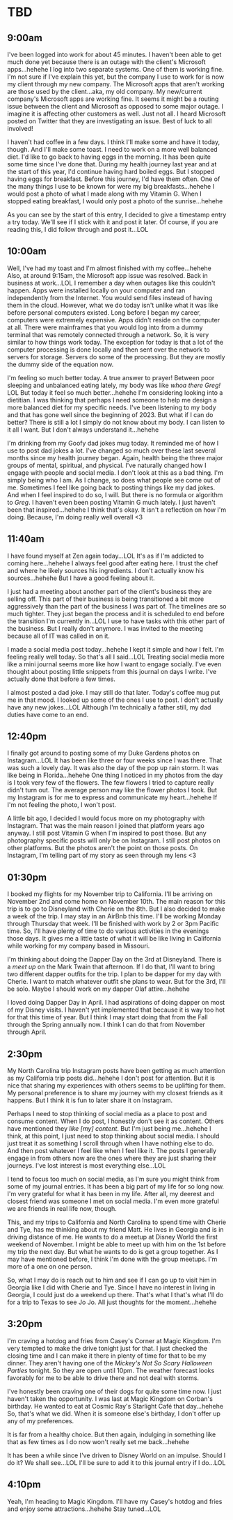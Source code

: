 # TBD

## 9:00am

I've been logged into work for about 45 minutes. I haven't been able to get much done yet because there is an outage with the client's Microsoft apps...hehehe I log into two separate systems. One of them is working fine. I'm not sure if I've explain this yet, but the company I use to work for is now my client through my new company. The Microsoft apps that aren't working are those used by the client...aka, my old company. My new/current company's Microsoft apps are working fine. It seems it might be a routing issue between the client and Microsoft as opposed to some major outage. I imagine it is affecting other customers as well. Just not all. I heard Microsoft posted on Twitter that they are investigating an issue. Best of luck to all involved!

I haven't had coffee in a few days. I think I'll make some and have it today, though. And I'll make some toast. I need to work on a more well balanced diet. I'd like to go back to having eggs in the morning. It has been quite some time since I've done that. During my health journey last year and at the start of this year, I'd continue having hard boiled eggs. But I stopped having eggs for breakfast. Before this journey, I'd have them often. One of the many things I use to be known for were my big breakfasts...hehehe I would post a photo of what I made along with my Vitamin G. When I stopped eating breakfast, I would only post a photo of the sunrise...hehehe

As you can see by the start of this entry, I decided to give a timestamp entry a try today. We'll see if I stick with it and post it later. Of course, if you are reading this, I did follow through and post it...LOL

## 10:00am

Well, I've had my toast and I'm almost finished with my coffee...hehehe Also, at around 9:15am, the Microsoft app issue was resolved. Back in business at work...LOL I remember a day when outages like this couldn't happen. Apps were installed locally on your computer and ran independently from the Internet. You would send files instead of having them in the cloud. However, what we do today isn't unlike what it was like before personal computers existed. Long before I began my career, computers were extremely expensive. Apps didn't reside on the computer at all. There were mainframes that you would log into from a dummy terminal that was remotely connected through a network. So, it is very similar to how things work today. The exception for today is that a lot of the computer processing is done locally and then sent over the network to servers for storage. Servers do some of the processing. But they are mostly the dummy side of the equation now.

I'm feeling so much better today. A true answer to prayer! Between poor sleeping and unbalanced eating lately, my body was like *whoa there Greg!* LOL But today it feel so much better...hehehe I'm considering looking into a dietitian. I was thinking that perhaps I need someone to help me design a more balanced diet for my specific needs. I've been listening to my body and that has gone well since the beginning of 2023. But what if I can do better? There is still a lot I simply do not know about my body. I can listen to it all I want. But I don't always understand it...hehehe

I'm drinking from my Goofy dad jokes mug today. It reminded me of how I use to post dad jokes a lot. I've changed so much over these last several months since my health journey began. Again, health being the three major groups of mental, spiritual, and physical. I've naturally changed how I engage with people and social media. I don't look at this as a bad thing. I'm simply being who I am. As I change, so does what people see come out of me. Sometimes I feel like going back to posting things like my dad jokes. And when I feel inspired to do so, I will. But there is no formula or algorithm to *Greg*. I haven't even been posting Vitamin G much lately. I just haven't been that inspired...hehehe I think that's okay. It isn't a reflection on how I'm doing. Because, I'm doing really well overall <3

## 11:40am

I have found myself at Zen again today...LOL It's as if I'm addicted to coming here...hehehe I always feel good after eating here. I trust the chef and where he likely sources his ingredients. I don't actually know his sources...hehehe But I have a good feeling about it.

I just had a meeting about another part of the client's business they are selling off. This part of their business is being transitioned a bit more aggressively than the part of the business I was part of. The timelines are so much tighter. They just began the process and it is scheduled to end before the transition I'm currently in...LOL I use to have tasks with this other part of the business. But I really don't anymore. I was invited to the meeting because all of IT was called in on it.

I made a social media post today...hehehe I kept it simple and how I felt. I'm feeling really well today. So that's all I said...LOL Treating social media more like a mini journal seems more like how I want to engage socially. I've even thought about posting little snippets from this journal on days I write. I've actually done that before a few times.

I almost posted a dad joke. I may still do that later. Today's coffee mug put me in that mood. I looked up some of the ones I use to post. I don't actually have any new jokes...LOL Although I'm technically a father still, my dad duties have come to an end.

## 12:40pm

I finally got around to posting some of my Duke Gardens photos on Instagram...LOL It has been like three or four weeks since I was there. That was such a lovely day. It was also the day of the pop up rain storm. It was like being in Florida...hehehe One thing I noticed in my photos from the day is I took very few of the flowers. The few flowers I tried to capture really didn't turn out. The average person may like the flower photos I took. But my Instagram is for me to express and communicate my heart...hehehe If I'm not feeling the photo, I won't post.

A little bit ago, I decided I would focus more on my photography with Instagram. That was the main reason I joined that platform years ago anyway. I still post Vitamin G when I'm inspired to post those. But any photography specific posts will only be on Instagram. I still post photos on other platforms. But the photos aren't the point on those posts. On Instagram, I'm telling part of my story as seen through my lens <3

## 01:30pm

I booked my flights for my November trip to California. I'll be arriving on November 2nd and come home on November 10th. The main reason for this trip is to go to Disneyland with Cherie on the 8th. But I also decided to make a week of the trip. I may stay in an AirBnb this time. I'll be working Monday through Thursday that week. I'll be finished with work by 2 or 3pm Pacific time. So, I'll have plenty of time to do various activities in the evenings those days. It gives me a little taste of what it will be like living in California while working for my company based in Missouri.

I'm thinking about doing the Dapper Day on the 3rd at Disneyland. There is a *meet up* on the Mark Twain that afternoon. If I do that, I'll want to bring two different dapper outfits for the trip. I plan to be dapper for my day with Cherie. I want to match whatever outfit she plans to wear. But for the 3rd, I'll be solo. Maybe I should work on my dapper Olaf attire...hehehe

I loved doing Dapper Day in April. I had aspirations of doing dapper on most of my Disney visits. I haven't yet implemented that because it is way too hot for that this time of year. But I think I may start doing that from the Fall through the Spring annually now. I think I can do that from November through April.

## 2:30pm

My North Carolina trip Instagram posts have been getting as much attention as my California trip posts did...hehehe I don't post for attention. But it is nice that sharing my experiences with others seems to be uplifting for them. My personal preference is to share my journey with my closest friends as it happens. But I think it is fun to later share it on Instagram.

Perhaps I need to stop thinking of social media as a place to post and consume content. When I do post, I honestly don't see it as content. Others have mentioned they *like [my] content*. But I'm just being me...hehehe I think, at this point, I just need to stop thinking about social media. I should just treat it as something I scroll through when I have nothing else to do. And then post whatever I feel like when I feel like it. The posts I generally engage in from others now are the ones where they are just sharing their journeys. I've lost interest is most everything else...LOL

I tend to focus too much on social media, as I'm sure you might think from some of my journal entries. It has been a big part of my life for so long now. I'm very grateful for what it has been in my life. After all, my deerest and closest friend was someone I met on social media. I'm even more grateful we are friends in real life now, though.

This, and my trips to California and North Carolina to spend time with Cherie and Tye, has me thinking about my friend Matt. He lives in Georgia and is in driving distance of me. He wants to do a meetup at Disney World the first weekend of November. I might be able to meet up with him on the 1st before my trip the next day. But what he wants to do is get a group together. As I may have mentioned before, I think I'm done with the group meetups. I'm more of a one on one person.

So, what I may do is reach out to him and see if I can go up to visit him in Georgia like I did with Cherie and Tye. Since I have no interest in living in Georgia, I could just do a weekend up there. That's what I that's what I'll do for a trip to Texas to see Jo Jo. All just thoughts for the moment...hehehe

## 3:20pm

I'm craving a hotdog and fries from Casey's Corner at Magic Kingdom. I'm very tempted to make the drive tonight just for that. I just checked the closing time and I can make it there in plenty of time for that to be my dinner. They aren't having one of the *Mickey's Not So Scary Halloween Parties* tonight. So they are open until 10pm. The weather forecast looks favorably for me to be able to drive there and not deal with storms.

I've honestly been craving one of their dogs for quite some time now. I just haven't taken the opportunity. I was last at Magic Kingdom on Corban's birthday. He wanted to eat at Cosmic Ray's Starlight Café that day...hehehe So, that's what we did. When it is someone else's birthday, I don't offer up any of my preferences.

It is far from a healthy choice. But then again, indulging in something like that as few times as I do now won't really set me back...hehehe

It has been a while since I've driven to Disney World on an impulse. Should I do it? We shall see...LOL I'll be sure to add it to this journal entry if I do...LOL

## 4:10pm

Yeah, I'm heading to Magic Kingdom. I'll have my Casey's hotdog and fries and enjoy some attractions...hehehe Stay tuned...LOL

